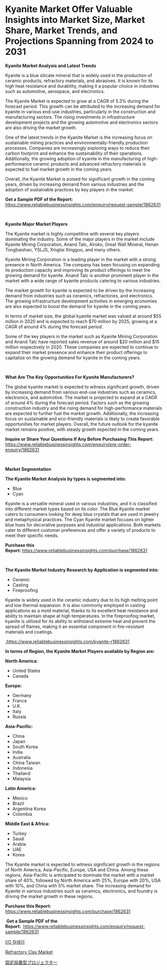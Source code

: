 <p><h1>Kyanite Market Offer Valuable Insights into Market Size, Market Share, Market Trends, and Projections Spanning from 2024 to 2031</h1></p><p><strong>Kyanite Market Analysis and Latest Trends</strong></p>
<p><p>Kyanite is a blue silicate mineral that is widely used in the production of ceramic products, refractory materials, and abrasives. It is known for its high heat resistance and durability, making it a popular choice in industries such as automotive, aerospace, and electronics.</p><p>The Kyanite Market is expected to grow at a CAGR of 5.3% during the forecast period. This growth can be attributed to the increasing demand for kyanite in various end-use industries, particularly in the construction and manufacturing sectors. The rising investments in infrastructure development projects and the growing automotive and electronics sectors are also driving the market growth.</p><p>One of the latest trends in the Kyanite Market is the increasing focus on sustainable mining practices and environmentally-friendly production processes. Companies are increasingly exploring ways to reduce their carbon footprint and enhance the sustainability of their operations. Additionally, the growing adoption of kyanite in the manufacturing of high-performance ceramic products and advanced refractory materials is expected to fuel market growth in the coming years.</p><p>Overall, the Kyanite Market is poised for significant growth in the coming years, driven by increasing demand from various industries and the adoption of sustainable practices by key players in the market.</p></p>
<p><strong>Get a Sample PDF of the Report:&nbsp;</strong> <a href="https://www.reliablebusinessinsights.com/enquiry/request-sample/1862631">https://www.reliablebusinessinsights.com/enquiry/request-sample/1862631</a></p>
<p>&nbsp;</p>
<p><strong>Kyanite Major Market Players</strong></p>
<p><p>The Kyanite market is highly competitive with several key players dominating the industry. Some of the major players in the market include Kyanite Mining Corporation, Anand Talc, Alroko, Great Wall Mineral, Henan Tongbaishan, YSLJS, Xingtai Xingguo, and many others. </p><p>Kyanite Mining Corporation is a leading player in the market with a strong presence in North America. The company has been focusing on expanding its production capacity and improving its product offerings to meet the growing demand for kyanite. Anand Talc is another prominent player in the market with a wide range of kyanite products catering to various industries. </p><p>The market growth for kyanite is expected to be driven by the increasing demand from industries such as ceramics, refractories, and electronics. The growing infrastructure development activities in emerging economies are also expected to boost the demand for kyanite in the coming years. </p><p>In terms of market size, the global kyanite market was valued at around $55 million in 2020 and is expected to reach $70 million by 2025, growing at a CAGR of around 4% during the forecast period. </p><p>Some of the key players in the market such as Kyanite Mining Corporation and Anand Talc have reported sales revenue of around $20 million and $15 million respectively in 2020. These companies are expected to continue to expand their market presence and enhance their product offerings to capitalize on the growing demand for kyanite in the coming years.</p></p>
<p>&nbsp;</p>
<p><strong>What Are The Key Opportunities For Kyanite Manufacturers?</strong></p>
<p><p>The global kyanite market is expected to witness significant growth, driven by increasing demand from various end-use industries such as ceramics, electronics, and automotive. The market is projected to expand at a CAGR of around 4% during the forecast period. Factors such as the growing construction industry and the rising demand for high-performance materials are expected to further fuel the market growth. Additionally, the increasing focus on sustainable and eco-friendly materials is likely to create favorable opportunities for market players. Overall, the future outlook for the kyanite market remains positive, with steady growth expected in the coming years.</p></p>
<p><strong>Inquire or Share Your Questions If Any Before Purchasing This Report:</strong> <a href="https://www.reliablebusinessinsights.com/enquiry/pre-order-enquiry/1862631">https://www.reliablebusinessinsights.com/enquiry/pre-order-enquiry/1862631</a></p>
<p>&nbsp;</p>
<p><strong>Market Segmentation</strong></p>
<p><strong>The Kyanite Market Analysis by types is segmented into:</strong></p>
<p><ul><li>Blue</li><li>Cyan</li></ul></p>
<p><p>Kyanite is a versatile mineral used in various industries, and it is classified into different market types based on its color. The Blue Kyanite market caters to consumers looking for deep blue crystals that are used in jewelry and metaphysical practices. The Cyan Kyanite market focuses on lighter blue hues for decorative purposes and industrial applications. Both markets cater to different customer preferences and offer a variety of products to meet their specific needs.</p></p>
<p><strong>Purchase this Report:&nbsp;</strong><a href="https://www.reliablebusinessinsights.com/purchase/1862631">https://www.reliablebusinessinsights.com/purchase/1862631</a></p>
<p>&nbsp;</p>
<p><strong>The Kyanite Market Industry Research by Application is segmented into:</strong></p>
<p><ul><li>Ceramic</li><li>Casting</li><li>Fireproofing</li></ul></p>
<p><p>Kyanite is widely used in the ceramic industry due to its high melting point and low thermal expansion. It is also commonly employed in casting applications as a mold material, thanks to its excellent heat resistance and ability to maintain shape at high temperatures. In the fireproofing market, kyanite is utilized for its ability to withstand extreme heat and prevent the spread of flames, making it an essential component in fire-resistant materials and coatings.</p></p>
<p><a href="https://www.reliablebusinessinsights.com/kyanite-r1862631">&nbsp;https://www.reliablebusinessinsights.com/kyanite-r1862631</a></p>
<p><strong>In terms of Region, the Kyanite Market Players available by Region are:</strong></p>
<p>
    <p> <strong> North America: </strong>
        <ul>
            <li>United States</li>
            <li>Canada</li>
        </ul>
        </p> 
    <p> <strong> Europe: </strong>
        <ul>
            <li>Germany</li>
            <li>France</li>
            <li>U.K.</li>
            <li>Italy</li>
            <li>Russia</li>
        </ul>
        </p> 
    <p> <strong> Asia-Pacific: </strong>
        <ul>
            <li>China</li>
            <li>Japan</li>
            <li>South Korea</li>
            <li>India</li>
            <li>Australia</li>
            <li>China Taiwan</li>
            <li>Indonesia</li>
            <li>Thailand</li>
            <li>Malaysia</li>
        </ul>
        </p> 
    <p> <strong> Latin America: </strong>
        <ul>
            <li>Mexico</li>
            <li>Brazil</li>
            <li>Argentina Korea</li>
            <li>Colombia</li>
        </ul>
        </p> 
    <p> <strong> Middle East & Africa: </strong>
        <ul>
            <li>Turkey</li>
            <li>Saudi</li>
            <li>Arabia</li>
            <li>UAE</li>
            <li>Korea</li>
        </ul>
    </p>
    </p>
<p><p>The Kyanite market is expected to witness significant growth in the regions of North America, Asia-Pacific, Europe, USA and China. Among these regions, Asia-Pacific is anticipated to dominate the market with a market share of 40%, followed by North America with 25%, Europe with 20%, USA with 10%, and China with 5% market share. The increasing demand for Kyanite in various industries such as ceramics, electronics, and foundry is driving the market growth in these regions.</p></p>
<p><strong>Purchase this Report: </strong><a href="https://www.reliablebusinessinsights.com/purchase/1862631">https://www.reliablebusinessinsights.com/purchase/1862631</a></p>
<p>&nbsp;<strong>Get a Sample PDF of the Report:&nbsp;&nbsp;</strong><a href="https://www.reliablebusinessinsights.com/enquiry/request-sample/1862631">https://www.reliablebusinessinsights.com/enquiry/request-sample/1862631</a></p>
<p><strong></strong></p>
<p><p><a href="https://github.com/RickyMetzDVM/Market-Research-Report-List-1/blob/main/6360117140986.md">I/O 릴레이</a></p><p><a href="https://github.com/lylyparadise/Market-Research-Report-List-3/blob/main/refractory-clay-market.md">Refractory Clay Market</a></p><p><a href="https://github.com/Andrewones2023/Market-Research-Report-List-1/blob/main/4695113135484.md">固定設置型プロジェクター</a></p></p>